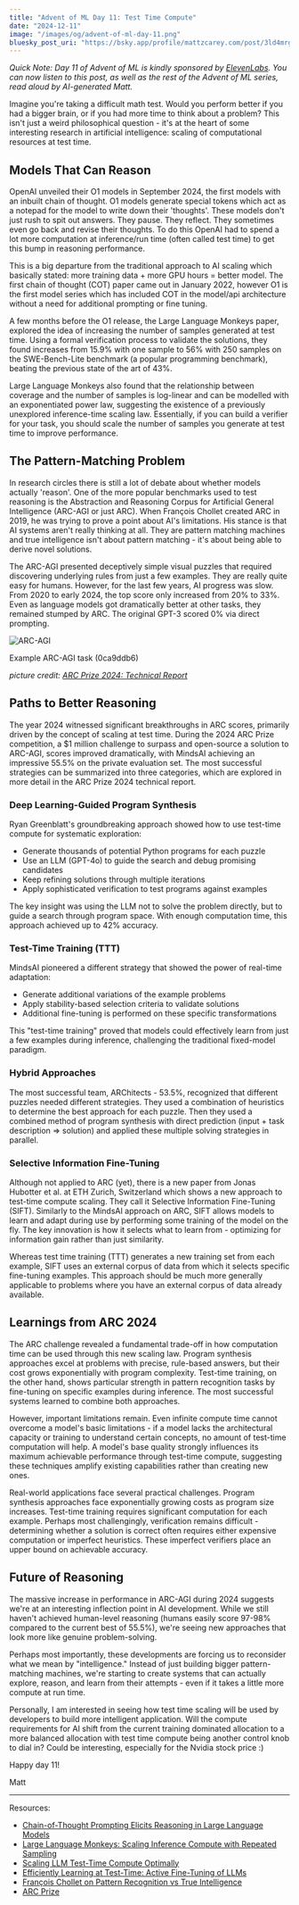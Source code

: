 ```yaml
---
title: "Advent of ML Day 11: Test Time Compute"
date: "2024-12-11"
image: "/images/og/advent-of-ml-day-11.png"
bluesky_post_uri: "https://bsky.app/profile/mattzcarey.com/post/3ld4mrgrmr22s"
---
```


_Quick Note: Day 11 of Advent of ML is kindly sponsored by [ElevenLabs](https://elevenlabs.io). You can now listen to this post, as well as the rest of the Advent of ML series, read aloud by AI-generated Matt._

Imagine you're taking a difficult math test. Would you perform better if you had a bigger brain, or if you had more time to think about a problem? This isn't just a weird philosophical question - it's at the heart of some interesting research in artificial intelligence: scaling of computational resources at test time.

## Models That Can Reason

OpenAI unveiled their O1 models in September 2024, the first models with an inbuilt chain of thought. O1 models generate special tokens which act as a notepad for the model to write down their 'thoughts'. These models don't just rush to spit out answers. They pause. They reflect. They sometimes even go back and revise their thoughts. To do this OpenAI had to spend a lot more computation at inference/run time (often called test time) to get this bump in reasoning performance.

This is a big departure from the traditional approach to AI scaling which basically stated: more training data + more GPU hours = better model. The first chain of thought (COT) paper came out in January 2022, however O1 is the first model series which has included COT in the model/api architecture without a need for additional prompting or fine tuning.

A few months before the O1 release, the Large Language Monkeys paper, explored the idea of increasing the number of samples generated at test time. Using a formal verification process to validate the solutions, they found increases from 15.9% with one sample to 56% with 250 samples on the SWE-Bench-Lite benchmark (a popular programming benchmark), beating the previous state of the art of 43%.

Large Language Monkeys also found that the relationship between coverage and the number of samples is log-linear and can be modelled with an exponentiated power law, suggesting the existence of a previously unexplored inference-time scaling law. Essentially, if you can build a verifier for your task, you should scale the number of samples you generate at test time to improve performance.

## The Pattern-Matching Problem

In research circles there is still a lot of debate about whether models actually 'reason'. One of the more popular benchmarks used to test reasoning is the Abstraction and Reasoning Corpus for Artificial General Intelligence (ARC-AGI or just ARC). When François Chollet created ARC in 2019, he was trying to prove a point about AI's limitations. His stance is that AI systems aren't really thinking at all. They are pattern matching machines and true intelligence isn't about pattern matching - it's about being able to derive novel solutions.

The ARC-AGI presented deceptively simple visual puzzles that required discovering underlying rules from just a few examples. They are really quite easy for humans. However, for the last few years, AI progress was slow. From 2020 to early 2024, the top score only increased from 20% to 33%. Even as language models got dramatically better at other tasks, they remained stumped by ARC. The original GPT-3 scored 0% via direct prompting.

![ARC-AGI](/images/arc-agi.png)

Example ARC-AGI task (0ca9ddb6)

_picture credit: [ARC Prize 2024: Technical Report](https://arcprize.org/media/arc-prize-2024-technical-report.pdf)_

## Paths to Better Reasoning

The year 2024 witnessed significant breakthroughs in ARC scores, primarily driven by the concept of scaling at test time. During the 2024 ARC Prize competition, a $1 million challenge to surpass and open-source a solution to ARC-AGI, scores improved dramatically, with MindsAI achieving an impressive 55.5% on the private evaluation set. The most successful strategies can be summarized into three categories, which are explored in more detail in the ARC Prize 2024 technical report.

### Deep Learning-Guided Program Synthesis

Ryan Greenblatt's groundbreaking approach showed how to use test-time compute for systematic exploration:

- Generate thousands of potential Python programs for each puzzle
- Use an LLM (GPT-4o) to guide the search and debug promising candidates
- Keep refining solutions through multiple iterations
- Apply sophisticated verification to test programs against examples

The key insight was using the LLM not to solve the problem directly, but to guide a search through program space. With enough computation time, this approach achieved up to 42% accuracy.

### Test-Time Training (TTT)

MindsAI pioneered a different strategy that showed the power of real-time adaptation:

- Generate additional variations of the example problems
- Apply stability-based selection criteria to validate solutions
- Additional fine-tuning is performed on these specific transformations

This "test-time training" proved that models could effectively learn from just a few examples during inference, challenging the traditional fixed-model paradigm.

### Hybrid Approaches

The most successful team, ARChitects - 53.5%, recognized that different puzzles needed different strategies. They used a combination of heuristics to determine the best approach for each puzzle. Then they used a combined method of program synthesis with direct prediction (input + task description => solution) and applied these multiple solving strategies in parallel.

### Selective Information Fine-Tuning

Although not applied to ARC (yet), there is a new paper from Jonas Hubotter et al. at ETH Zurich, Switzerland which shows a new approach to test-time compute scaling. They call it Selective Information Fine-Tuning (SIFT). Similarly to the MindsAI approach on ARC, SIFT allows models to learn and adapt during use by performing some training of the model on the fly. The key innovation is how it selects what to learn from - optimizing for information gain rather than just similarity.

Whereas test time training (TTT) generates a new training set from each example, SIFT uses an external corpus of data from which it selects specific fine-tuning examples. This approach should be much more generally applicable to problems where you have an external corpus of data already available.

## Learnings from ARC 2024

The ARC challenge revealed a fundamental trade-off in how computation time can be used through this new scaling law. Program synthesis approaches excel at problems with precise, rule-based answers, but their cost grows exponentially with program complexity. Test-time training, on the other hand, shows particular strength in pattern recognition tasks by fine-tuning on specific examples during inference. The most successful systems learned to combine both approaches.

However, important limitations remain. Even infinite compute time cannot overcome a model's basic limitations - if a model lacks the architectural capacity or training to understand certain concepts, no amount of test-time computation will help. A model's base quality strongly influences its maximum achievable performance through test-time compute, suggesting these techniques amplify existing capabilities rather than creating new ones.

Real-world applications face several practical challenges. Program synthesis approaches face exponentially growing costs as program size increases. Test-time training requires significant computation for each example. Perhaps most challengingly, verification remains difficult - determining whether a solution is correct often requires either expensive computation or imperfect heuristics. These imperfect verifiers place an upper bound on achievable accuracy.

## Future of Reasoning

The massive increase in performance in ARC-AGI during 2024 suggests we're at an interesting inflection point in AI development. While we still haven't achieved human-level reasoning (humans easily score 97-98% compared to the current best of 55.5%), we're seeing new approaches that look more like genuine problem-solving.

Perhaps most importantly, these developments are forcing us to reconsider what we mean by "intelligence." Instead of just building bigger pattern-matching machines, we're starting to create systems that can actually explore, reason, and learn from their attempts - even if it takes a little more compute at run time.

Personally, I am interested in seeing how test time scaling will be used by developers to build more intelligent application. Will the compute requirements for AI shift from the current training dominated allocation to a more balanced allocation with test time compute being another control knob to dial in? Could be interesting, especially for the Nvidia stock price :)

Happy day 11!

Matt

---

Resources:

- [Chain-of-Thought Prompting Elicits Reasoning in Large Language Models](https://arxiv.org/abs/2201.11903)
- [Large Language Monkeys: Scaling Inference Compute with Repeated Sampling](https://arxiv.org/abs/2407.21787)
- [Scaling LLM Test-Time Compute Optimally](https://arxiv.org/abs/2408.03314)
- [Efficiently Learning at Test-Time: Active Fine-Tuning of LLMs](https://arxiv.org/pdf/2410.08020.pdf)
- [François Chollet on Pattern Recognition vs True Intelligence](https://www.youtube.com/watch?v=JTU8Ha4Jyfc)
- [ARC Prize](https://www.arcprize.org)
